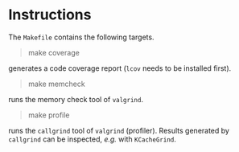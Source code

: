 # Instructions

The `Makefile` contains the following targets.

> make coverage

generates a code coverage report (`lcov` needs to be installed first).

> make memcheck

runs the memory check tool of `valgrind`.

> make profile

runs the `callgrind` tool of `valgrind` (profiler).
Results generated by `callgrind` can be inspected, *e.g.* with `KCacheGrind`.
